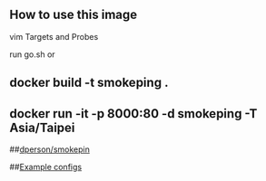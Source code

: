 ## How to use this image
 
vim Targets and Probes

run go.sh or

## docker build -t smokeping .

## docker run -it -p 8000:80 -d smokeping -T Asia/Taipei

##[dperson/smokepin](https://github.com/dperson/smokepin)

##[Example configs](http://oss.oetiker.ch/smokeping/doc/smokeping_examples.en.html)
